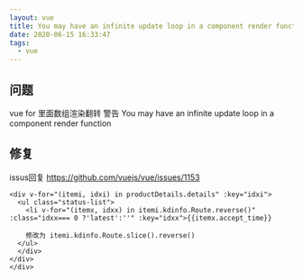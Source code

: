 ```yaml
---
layout: vue
title: You may have an infinite update loop in a component render function
date: 2020-06-15 16:33:47
tags:
  - vue
---
```


## 问题
vue for 里面数组渲染翻转 警告
You may have an infinite update loop in a component render function

## 修复
issus回复 https://github.com/vuejs/vue/issues/1153
```
<div v-for="(itemi, idxi) in productDetails.details" :key="idxi">
  <ul class="status-list">
    <li v-for="(itemx, idxx) in itemi.kdinfo.Route.reverse()" :class="idxx=== 0 ?'latest':''" :key="idxx">{{itemx.accept_time}}

    修改为 itemi.kdinfo.Route.slice().reverse()
  </ul>
  </div>
</div>
</div>
```